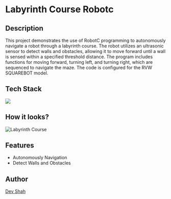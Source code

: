 # Labyrinth Course Robotc

## Description

This project demonstrates the use of RobotC programming to autonomously navigate a robot through a labyrinth course. The robot utilizes an ultrasonic sensor to detect walls and obstacles, allowing it to move forward until a wall is sensed within a specified threshold distance. The program includes functions for moving forward, turning left, and turning right, which are sequenced to navigate the maze. The code is configured for the RVW SQUAREBOT model.

## Tech Stack

<img src="https://skillicons.dev/icons?i=c" />

## How it looks?

![Labyrinth Course](https://github.com/busycaesar/Labyrinth_Course_Robotc/assets/97539345/e61f53dc-4aab-4114-bc7a-a7b402f3bd13)

## Features

- Autonomously Navigation
- Detect Walls and Obstacles

## Author

[Dev Shah](https://github.com/busycaesar)
